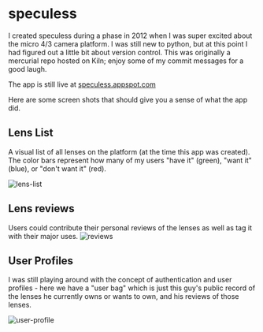 # speculess

I created speculess during a phase in 2012 when I was super excited about the micro 4/3 camera platform. I was still new to python, but at this point I had figured out a little bit about version control. This was originally a mercurial repo hosted on Kiln; enjoy some of my commit messages for a good laugh.

The app is still live at [speculess.appspot.com](http://speculess.appspot.com)

Here are some screen shots that should give you a sense of what the app did. 

## Lens List
A visual list of all lenses on the platform (at the time this app was created). The color bars represent how many of my users "have it" (green), "want it" (blue), or "don't want it" (red). 

![lens-list](https://trello-attachments.s3.amazonaws.com/52f5434f608c36344c97f6e8/52f547545a0e6e041c3b56d9/71634ed4478b227e1e3d608e6a1546ea/Screen_Shot_2014-02-07_at_2.49.51_PM.png)

## Lens reviews
Users could contribute their personal reviews of the lenses as well as tag it with their major uses. 
![reviews](https://trello-attachments.s3.amazonaws.com/52f5434f608c36344c97f6e8/52f547545a0e6e041c3b56d9/1bf6d62c84473ea9f8cd407a770ef30d/Screen_Shot_2014-02-07_at_2.50.15_PM.png)

## User Profiles
I was still playing around with the concept of authentication and user profiles - here we have a "user bag" which is just this guy's public record of the lenses he currently owns or wants to own, and his reviews of those lenses. 

![user-profile](https://trello-attachments.s3.amazonaws.com/52f5434f608c36344c97f6e8/52f547545a0e6e041c3b56d9/aab4f810fc43d1935657d00e09bb8620/Screen_Shot_2014-02-07_at_2.51.12_PM.png)
